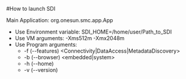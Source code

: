 #How to launch SDI

Main Application: org.onesun.smc.app.App

  * Use Environment variable: SDI\_HOME=/home/user/Path\_to\_SDI
  * Use VM arguments: -Xms512m -Xmx2048m
  * Use Program arguments:
    * -f (--features) <Connectivity|DataAccess|MetadataDiscovery>
    * -b (--browser)  <embedded|system>
    * -h (--home)     <path to SDI home>
    * -v (--version)